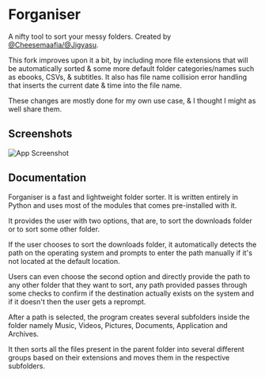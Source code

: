 
# Forganiser

A nifty tool to sort your messy folders. Created by [@Cheesemaafia/@Jigyasu](https://github.com/cheesemaafia/forganiser). 

This fork improves upon it a bit, by including more file extensions that will be automatically sorted & some more default folder categories/names such as ebooks, CSVs, & subtitles. It also has file name collision error handling that inserts the current date & time into the file name. 

These changes are mostly done for my own use case, & I thought I might as well share them.


## Screenshots

![App Screenshot](https://i.postimg.cc/bNn0gxW9/Screenshot-from-2022-09-02-17-57-49.png)


## Documentation

Forganiser is a fast and lightweight folder sorter. It is written entirely in Python and uses most of the modules that comes pre-installed with it.

It provides the user with two options, that are, to sort the downloads folder or to sort some other folder.

If the user chooses to sort the downloads folder, it automatically detects the path on the operating system and prompts to enter the path manually if it's not located at the default location.

Users can even choose the second option and directly provide the path to any other folder that they want to sort, any path provided passes through some checks to confirm if the destination actually exists on the system and if it doesn't then the user gets a reprompt.

After a path is selected, the program creates several subfolders inside the folder namely Music, Videos, Pictures, Documents, Application and Archives.

It then sorts all the files present in the parent folder into several different groups based on their extensions and moves them in the respective subfolders.
